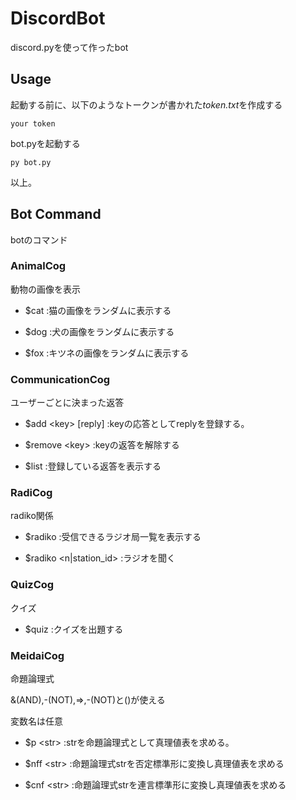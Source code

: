 # DiscordBot
discord.pyを使って作ったbot

## Usage

起動する前に、以下のようなトークンが書かれた*token.txt*を作成する
```
your token
```
bot.pyを起動する

```
py bot.py
```
以上。

## Bot Command
botのコマンド

### AnimalCog

動物の画像を表示

* $cat :猫の画像をランダムに表示する

* $dog :犬の画像をランダムに表示する

* $fox :キツネの画像をランダムに表示する

### CommunicationCog

ユーザーごとに決まった返答

* $add \<key> [reply] :keyの応答としてreplyを登録する。

* $remove \<key> :keyの返答を解除する

* $list :登録している返答を表示する

### RadiCog

radiko関係

* $radiko :受信できるラジオ局一覧を表示する

* $radiko \<n|station_id> :ラジオを聞く

### QuizCog

クイズ

* $quiz :クイズを出題する

### MeidaiCog

命題論理式

&(AND),-(NOT),=>,-(NOT)と()が使える

変数名は任意

* $p \<str> :strを命題論理式として真理値表を求める。

* $nff \<str> :命題論理式strを否定標準形に変換し真理値表を求める

* $cnf \<str> :命題論理式strを連言標準形に変換し真理値表を求める
